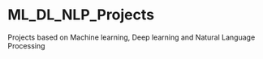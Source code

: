 # ML_DL_NLP_Projects

Projects based on Machine learning, Deep learning and Natural Language Processing
